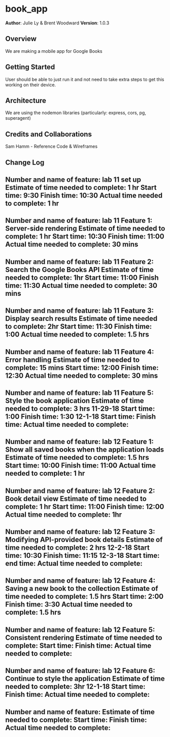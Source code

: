 # book_app

**Author**: Julie Ly & Brent Woodward
**Version**: 1.0.3

## Overview
We are making a mobile app for Google Books

## Getting Started
User should be able to just run it and not need to take extra steps to get this working on their device.

## Architecture
We are using the nodemon libraries (particularly: express, cors, pg, superagent)

## Credits and Collaborations
Sam Hamm - Reference Code & Wireframes

## Change Log
Number and name of feature: lab 11 set up
Estimate of time needed to complete: 1 hr
Start time: 9:30
Finish time: 10:30
Actual time needed to complete: 1 hr
-----
Number and name of feature: lab 11 Feature 1: Server-side rendering
Estimate of time needed to complete: 1 hr
Start time: 10:30
Finish time: 11:00
Actual time needed to complete: 30 mins
-----
Number and name of feature: lab 11 Feature 2: Search the Google Books API
Estimate of time needed to complete: 1hr 
Start time: 11:00
Finish time: 11:30
Actual time needed to complete:  30 mins
-----
Number and name of feature: lab 11 Feature 3: Display search results
Estimate of time needed to complete: 2hr
Start time: 11:30
Finish time: 1:00
Actual time needed to complete: 1.5 hrs
-----
Number and name of feature: lab 11 Feature 4: Error handling
Estimate of time needed to complete: 15 mins
Start time: 12:00
Finish time: 12:30
Actual time needed to complete: 30 mins
-----
Number and name of feature: lab 11 Feature 5: Style the book application
Estimate of time needed to complete: 3 hrs
11-29-18
Start time: 1:00
Finish time: 1:30
12-1-18
Start time: 
Finish time:
Actual time needed to complete: 
-----
Number and name of feature: lab 12 Feature 1: Show all saved books when the application loads
Estimate of time needed to complete: 1.5 hrs
Start time: 10:00
Finish time: 11:00
Actual time needed to complete: 1 hr
-----
Number and name of feature: lab 12 Feature 2: Book detail view
Estimate of time needed to complete: 1 hr
Start time: 11:00
Finish time: 12:00
Actual time needed to complete: 1hr
-----
Number and name of feature: lab 12 Feature 3: Modifying API-provided book details
Estimate of time needed to complete: 2 hrs
12-2-18
Start time: 10:30
Finish time: 11:15
12-3-18
Start time: 
end time: 
Actual time needed to complete: 
-----
Number and name of feature: lab 12 Feature 4: Saving a new book to the collection
Estimate of time needed to complete: 1.5 hrs
Start time: 2:00
Finish time: 3:30
Actual time needed to complete: 1.5 hrs
-----
Number and name of feature: lab 12 Feature 5: Consistent rendering
Estimate of time needed to complete: 
Start time: 
Finish time: 
Actual time needed to complete: 
-----
Number and name of feature: lab 12 Feature 6: Continue to style the application
Estimate of time needed to complete: 3hr
12-1-18
Start time: 
Finish time: 
Actual time needed to complete: 
-----
Number and name of feature: 
Estimate of time needed to complete: 
Start time: 
Finish time: 
Actual time needed to complete: 
-----